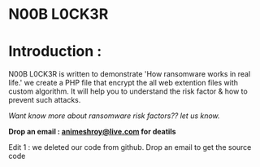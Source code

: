 # N00B L0CK3R

<h1>Introduction :</h1>

N00B L0CK3R is written to demonstrate 'How ransomware works in real life.' we create a PHP file that encrypt the all web extention files with custom algorithm. It will help you to understand the risk factor & how to prevent such attacks.


<i>Want know more about ransomware risk factors?? let us know. </i>

<b>Drop an email : animeshroy@live.com for deatils </b>

Edit 1 : we deleted our code from github. Drop an email to get the source code

